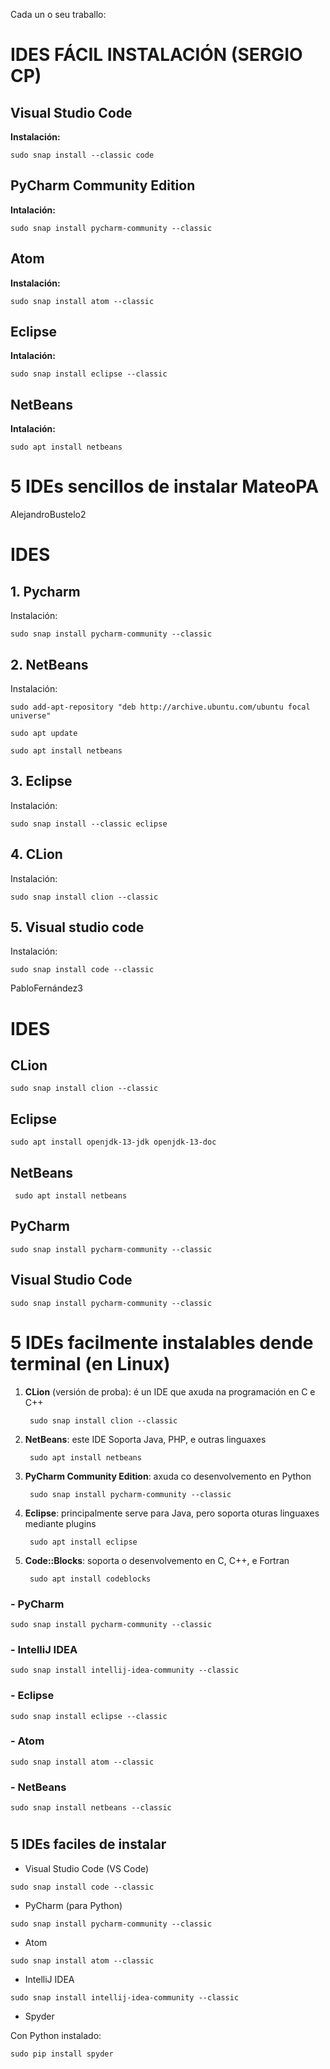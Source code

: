
Cada un o seu traballo: 

# IDES FÁCIL INSTALACIÓN (SERGIO CP)

## Visual Studio Code
**Instalación:**
```
sudo snap install --classic code
```

## PyCharm Community Edition
**Intalación:**
```
sudo snap install pycharm-community --classic
```


## Atom
**Instalación:**
```
sudo snap install atom --classic
```

## Eclipse
**Intalación:**
```
sudo snap install eclipse --classic
```

## NetBeans
**Intalación:**
```
sudo apt install netbeans
```

# 5 IDEs sencillos de instalar MateoPA

AlejandroBustelo2
# IDES 

## 1. Pycharm

Instalación:
```
sudo snap install pycharm-community --classic
```

## 2. NetBeans

Instalación:
```
sudo add-apt-repository "deb http://archive.ubuntu.com/ubuntu focal universe"

sudo apt update

sudo apt install netbeans
```

## 3. Eclipse

Instalación:
```
sudo snap install --classic eclipse
```

## 4. CLion

Instalación:
```
sudo snap install clion --classic
```

## 5. Visual studio code

Instalación:
```
sudo snap install code --classic
```

 PabloFernández3
# IDES

## CLion

    sudo snap install clion --classic

## Eclipse

    sudo apt install openjdk-13-jdk openjdk-13-doc

## NetBeans

     sudo apt install netbeans

## PyCharm

    sudo snap install pycharm-community --classic

## Visual Studio Code

    sudo snap install pycharm-community --classic

# 5 IDEs facilmente instalables dende terminal (en Linux)

1. **CLion** (versión de proba): é un IDE que axuda na programación en C e C++

        sudo snap install clion --classic

2. **NetBeans**: este IDE Soporta Java, PHP, e outras linguaxes

        sudo apt install netbeans

3. **PyCharm Community Edition**: axuda co desenvolvemento en Python

        sudo snap install pycharm-community --classic

4. **Eclipse**: principalmente serve para Java, pero soporta oturas linguaxes mediante plugins

        sudo apt install eclipse

5. **Code::Blocks**: soporta o desenvolvemento en C, C++, e Fortran

        sudo apt install codeblocks

### - PyCharm
    sudo snap install pycharm-community --classic

### - IntelliJ IDEA
    sudo snap install intellij-idea-community --classic

### - Eclipse
    sudo snap install eclipse --classic

### - Atom
    sudo snap install atom --classic

### - NetBeans
    sudo snap install netbeans --classic
#
## 5 IDEs faciles de instalar

* Visual Studio Code (VS Code)
```
sudo snap install code --classic
```
* PyCharm (para Python)
```
sudo snap install pycharm-community --classic
```
* Atom
```
sudo snap install atom --classic
```
* IntelliJ IDEA
```
sudo snap install intellij-idea-community --classic
```
* Spyder

Con Python instalado:
```
sudo pip install spyder
```
